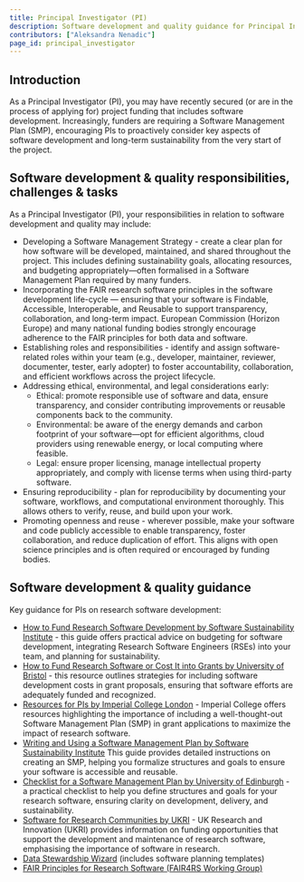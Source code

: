 ```yaml
---
title: Principal Investigator (PI)
description: Software development and quality guidance for Principal Investigators (PIs)
contributors: ["Aleksandra Nenadic"]
page_id: principal_investigator
---
```


## Introduction

As a Principal Investigator (PI), you may have recently secured (or are in the process of applying for) project funding 
that includes software development. Increasingly, funders are requiring a Software Management Plan (SMP), 
encouraging PIs to proactively consider key aspects of software development and long-term sustainability from the very 
start of the project.  

## Software development & quality responsibilities, challenges & tasks

As a Principal Investigator (PI), your responsibilities in relation to software development and quality may include:

- Developing a Software Management Strategy - create a clear plan for how software will be developed, maintained, and 
shared throughout the project. This includes defining sustainability goals, allocating resources, and budgeting appropriately—often formalised in a Software Management Plan required by many funders.
- Incorporating the FAIR research software principles in the software development life-cycle — ensuring that your software 
is Findable, Accessible, Interoperable, and Reusable to support transparency, collaboration, and long-term impact.
European Commission (Horizon Europe) and many national funding bodies strongly encourage adherence to the FAIR principles for both data and software. 
- Establishing roles and responsibilities - identify and assign software-related roles within your team 
(e.g., developer, maintainer, reviewer, documenter, tester, early adopter) to foster accountability, collaboration, and efficient workflows across the project lifecycle.
- Addressing ethical, environmental, and legal considerations early:
  - Ethical: promote responsible use of software and data, ensure transparency, and consider contributing improvements or reusable components back to the community.
  - Environmental: be aware of the energy demands and carbon footprint of your software—opt for efficient algorithms, cloud providers using renewable energy, or local computing where feasible.
  - Legal: ensure proper licensing, manage intellectual property appropriately, and comply with license terms when using third-party software.
- Ensuring reproducibility - plan for reproducibility by documenting your software, workflows, and computational environment thoroughly. This allows others to verify, reuse, and build upon your work.
- Promoting openness and reuse - wherever possible, make your software and code publicly accessible to enable transparency, foster collaboration, and reduce duplication of effort. This aligns with open science principles and is often required or encouraged by funding bodies.

## Software development & quality guidance

Key guidance for PIs on research software development:
   
- [How to Fund Research Software Development by Software Sustainability Institute](https://www.software.ac.uk/guide/how-fund-research-software-development) - this guide offers practical advice on budgeting for software development, integrating Research Software Engineers (RSEs) into your team, and planning for sustainability.
- [How to Fund Research Software or Cost It into Grants by University of Bristol](https://www.bristol.ac.uk/acrc/research-software-engineering/software-howtos/how-to-fund-software/) - this resource outlines strategies for including software development costs in grant proposals, ensuring that software efforts are adequately funded and recognized.
- [Resources for PIs by Imperial College London](https://www.imperial.ac.uk/admin-services/ict/self-service/research-support/rcs/service-offering/research-software-engineering/resources-for-pis/) - Imperial College offers resources highlighting the importance of including a well-thought-out Software Management Plan (SMP) in grant applications to maximize the impact of research software.
- [Writing and Using a Software Management Plan by Software Sustainability Institute](https://www.software.ac.uk/guide/writing-and-using-software-management-plan)
    This guide provides detailed instructions on creating an SMP, helping you formalize structures and goals to ensure your software is accessible and reusable.
- [Checklist for a Software Management Plan by University of Edinburgh](https://www.research.ed.ac.uk/en/publications/checklist-for-a-software-management-plan-version-10) - a practical checklist to help you define structures and goals for your research software, ensuring clarity on development, delivery, and sustainability.
- [Software for Research Communities by UKRI](https://www.ukri.org/what-we-offer/supporting-healthy-research-and-innovation-culture/software-for-research-communities/) - UK Research and Innovation (UKRI) provides information on funding opportunities that support the development and maintenance of research software, emphasising the importance of software in research.
-  [Data Stewardship Wizard](https://ds-wizard.org/) (includes software planning templates)
- [FAIR Principles for Research Software (FAIR4RS Working Group)](  https://www.rd-alliance.org/group/fair-research-software-fair4rs-wg/outcomes/fair-principles-research-software)
